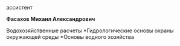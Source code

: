 ассистент



**Фасахов Михаил Александрович**

Водохозяйственные расчеты
	*Гидрологические основы охраны окружающей среды
	*Основы водного хозяйства
